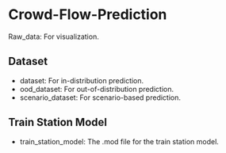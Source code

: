 # Crowd-Flow-Prediction

Raw_data: For visualization.

## Dataset
* dataset: For in-distribution prediction.
* ood_dataset: For out-of-distribution prediction.
* scenario_dataset: For scenario-based prediction.

## Train Station Model
* train_station_model: The .mod file for the train station model.